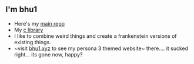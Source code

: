 ## I'm bhu1
- Here's my [main repo](https://github.com/bhu1-103/swiss-army-katana)
- My [c library](https://github.com/bhu1-103/swiss-army-katana/tree/main/lib)
- I like to combine weird things and create a frankenstein versions of existing things.
- ~visit [bhu1.xyz](https://bhu1.xyz) to see my persona 3 themed website~ there.... it sucked right... its gone now, happy?
